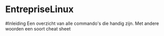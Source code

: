 EntrepriseLinux
===============
#Inleiding
Een overzicht van alle commando's die handig zijn. Met andere woorden een soort cheat sheet
